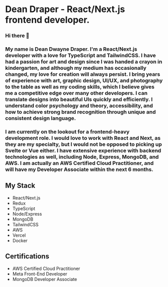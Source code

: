 # Dean Draper - React/Next.js frontend developer.
### Hi there 👋
### My name is Dean Dwayne Draper. I'm a React/Next.js developer with a love for TypeScript and TailwindCSS. I have had a passion for art and design since I was handed a crayon in kindergarten, and although my medium has occasionally changed, my love for creation will always persist. I bring years of experience with art, graphic design, UI/UX, and photography to the table as well as my coding skills, which I believe gives me a competitive edge over many other developers. I can translate designs into beautiful UIs quickly and efficiently. I understand color psychology and theory, accessibility, and how to achieve strong brand recognition through unique and consistent design language.
### I am currently on the lookout for a frontend-heavy development role. I would love to work with React and Next, as they are my specialty, but I would not be opposed to picking up Svelte or Vue either. I have extensive experience with backend technologies as well, including Node, Express, MongoDB, and AWS. I am actually an AWS Certified Cloud Practitioner, and will have my Developer Associate within the next 6 months.

## My Stack
* React/Next.js
* Redux
* TypeScript
* Node/Express
* MongoDB
* TailwindCSS
* AWS
* Vercel
* Docker

## Certifications
* AWS Certified Cloud Practitioner
* Meta Front-End Developer
* MongoDB Developer Associate

<!--
**dwaynedraper/dwaynedraper** is a ✨ _special_ ✨ repository because its `README.md` (this file) appears on your GitHub profile.

Here are some ideas to get you started:

- 🔭 I’m currently working on ...
- 🌱 I’m currently learning ...
- 👯 I’m looking to collaborate on ...
- 🤔 I’m looking for help with ...
- 💬 Ask me about ...
- 📫 How to reach me: ...
- 😄 Pronouns: ...
- ⚡ Fun fact: ...
-->
